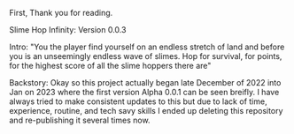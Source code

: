 First, Thank you for reading.

Slime Hop Infinity: Version 0.0.3

Intro: "You the player find yourself on an endless stretch of land and before you is an unseemingly endless wave of slimes. Hop for survival, for points, for the highest score of all the slime hoppers there are"

Backstory: Okay so this project actually began late December of 2022 into Jan on 2023 where the first version Alpha 0.0.1 can be seen breifly. I have always tried to make consistent updates to this but due to lack of time, experience, routine, and tech savy skills
I ended up deleting this repository and re-publishing it several times now.
